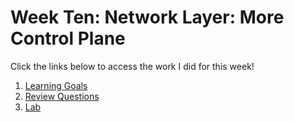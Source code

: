 # Week Ten: Network Layer: More Control Plane

Click the links below to access the work I did for this week!

1. [Learning Goals](learning_goals10.md)
2. [Review Questions](review_questions10.md)
3. [Lab](lab10.md)